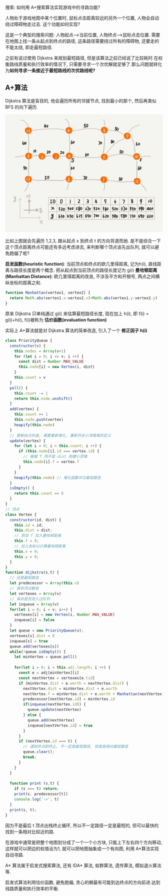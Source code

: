 搜索: 如何用 A+搜索算法实现游戏中的寻路功能?

人物处于游戏地图中某个位置时, 鼠标点击距离较远的另外一个位置, 人物会自动绕过障碍物走过去. 这个功能如何实现?

这是一个典型的搜索问题: 人物起点-->当前位置, 人物终点-->鼠标点击位置. 需要在地图上找一条从起点到终点的路径, 这条路径需要绕过所有的障碍物, 还要走的不能太绕, 即走最短路径.

之前有说过使用 Dijkstra 来规划最短路径, 但是该算法之前已经说了比较耗时.在权衡路线质量和执行效率的情况下, 只需要寻求一个次优解就足够了.那么问题就转化为**如何寻求一条接近于最短路线的次优路线呢?**

## A+算法

Dijkstra 算法是盲目的, 他会遍历所有的邻接节点, 找到最小的那个, 然后再类似 BFS 的向下遍历.

![](/img/Dijkstra_short.jpeg)

比如上图就会先遍历 1,2,3, 跟从起点 s 到终点 t 的方向背道而驰. 是不是综合一下这个顶点距离终点可能还有多远考虑进去, 来判断哪个顶点该先出队列, 就可以避免跑偏了呢?

**启发函数(heuristic function)**: 当前顶点和终点的欧几里得距离, 记为h(i), 直线距离与路径长度是两个概念.
把从起点到当前顶点的路径长度记为 g(i)
**曼哈顿距离(Manhattan Distance)**: 欧几里得距离的改良, 不涉及平方和开根号, 两点之间横纵坐标的距离之和.
```js
function Manhattan(vertex1, vertex2) {
  return Math.abs(vertex1.x-vertex2.x)+Math.abs(vertex1.y-vertex2.y)
}
```

原来 Dijkstra 只单纯通过 g(i) 来估算最短路径长度, 现在加上 h(i), 即 f(i) = g(i)+h(i), f(i)被称为 **估价函数(evaluation function)**

实际上 A+算法就是对 Dijkstra 算法的简单改造, 引入了一个 **修正因子 h(i)**

```js
class PriorityQueue {
  constructor(v) {
    this.nodes = Array(v+1)
    for (let i = 0; i <= v; i ++) {
      const dist = Number.MAX_VALUE
      this.node[i] = new Vertex(i, dist)
    }
    this.count = v
  }
  poll() {
    this.count -= 1
    return this.node.unshift()
  }
  add(vertex) {
    this.count += 1
    this.node.push(vertex)
    heapify(this.node)
  }
  // 更新结点的值, 需要重新堆化, 重新符合小顶堆堆的定义
  update(vertex) {
    for (let i = 0; i < this.count; i ++) {
      if (this.node[i].id === vertex.id) {
        // 根据 f 而不是 dist 构建小顶堆
        this.node[i].f = vertex.f
      }
    }
    heapify(this.node) // 堆化函数详见最短路径
  }
  isEmpty() {
    return this.count == 0
  }
}
// 顶点
class Vertex {
  constructor(id, dist) {
    this.id = id;
    this.dist = dist;
    // 添加 f 加入曼哈顿距离
    this.f = 0;
    // 加入坐标以计算曼哈顿距离
    this.x = 0;
    this.y = 0;
  }
}
function dijkstra(s,t) {
  // 还原最短路径
  let predecessor = Array(this.v)
  // 保存顶点数组
  let vertexes = Array(v)
  // 保存是否进入过队列
  let inqueue = Array(v)
  for(let i = 0; i < v; i++) {
    vertexes[i] = new Vertex(i, Number.MAX_VALUE)
    inqueue[i] = false
  }
  let queue = new PriorityQueue(v);
  vertexes[s].dist = 0
  inqueue[s] = true
  queue.add(vertexes[s])
  while(!queue.isEmpty()) {
    let minVertex = queue.poll()

    for(let i = 0; i < this.adj.length; i ++) {
      const e = adj[minVertex][i]
      const nextVertex = vertexes[e.tid]
      if (minVertex.dist + e.worth < nextVertex.dist) {
        nextVertex.dist = minVertex.dist + e.worth
        nextVertex.f = minVertex.dist + e.worth + Manhattan(nextVertex, vertexes[t])
        predecessor[nextVertex.id] = minVertex.id
        if(inqueue(nextVertex.id)) {
          queue.update(nextVertex)
        } else {
          queue.add(nextVertex)
          inqueue[nextVertex.id] = true
        }
      }
      if (nextVertex.id === t) {
        // 遇到终点即终止, 不一定是最短路径, 但是是相对最短路径
        queue.clear();
        break;
      }
    }
  }

  function print (s,t) {
    if (s === t) return;
    print(s, predecessor[t])
    console.log('->', t)
  }
  print(s, t);
}
```
因为不是最后 t 顶点出栈终止循环, 所以不一定路径一定是最短的, 但可以最快的找到一条相对比较近的路.

在游戏中通常是把整个地图划分成了一个一个小方块, 只能上下左右四个方向移动, 这样就可以把边的权值设为1, 就可以把地图抽象成一个有向图, 利用 A*算法实现自动寻路.

A* 算法属于启发式搜索算法, 还有 IDA* 算法, 蚁群算法, 遗传算法, 模拟退火算法等.

启发式算法利用估价函数, 避免跑偏, 贪心的朝最有可能到达终点的方向前进.达到线路质量和执行效率的平衡.


